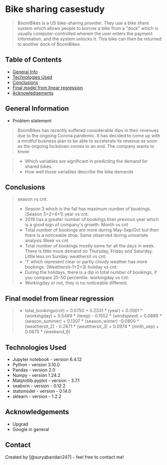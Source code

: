 # Bike sharing casestudy
> BoomBikes is a US bike-sharing provider. They use a bike share system which allows people to borrow a bike from a "dock" which is usually computer-controlled wherein the user enters the payment information, and the system unlocks it. This bike can then be returned to another dock of BoomBikes.


## Table of Contents
* [General Info](#general-information)
* [Technologies Used](#technologies-used)
* [Conclusions](#conclusions)
* [Final model from linear regression](#final-model-from-linear-regression)
* [Acknowledgements](#acknowledgements)

<!-- You can include any other section that is pertinent to your problem -->

## General Information
- Problem statement
> BoomBikes has recently suffered considerable dips in their revenues due to the ongoing Corona pandemic. It has decided to come up with a mindful business plan to be able to accelerate its revenue as soon as the ongoing lockdown comes to an end.
> The company wants to know:

> - Which variables are significant in predicting the demand for shared bikes.
> - How well those variables describe the bike demands


<!-- You don't have to answer all the questions - just the ones relevant to your project. -->

## Conclusions
> season vs cnt:
> -	Season 3 which is the fall has maximum number of bookings. (Season 3>2>4>1)
> year vs cnt:
> -	2019 has a greater number of bookings than previous year which is a good sign of company's growth.
> Month vs cnt
> -	Total number of bookings are more during May-Sep/Oct but then there is a noticeable drop. Same observed during univariate analysis
> Week vs cnt
> -	Total number of bookings mostly same for all the days in week. There is little more demand on Thursday, Friday and Saturday. Little less on Sunday.
> weathersit vs cnt:
> -	'1' which represent clear or partly cloudy weather has more bookings. (Weathersit-1>2>3)
> holiday vs cnt:
> -	During the holidays, there is a dip in total number of bookings, if you compare 25-50 percentile.
> workingday vs cnt:
> -	 Workingday or not, they is no noticeable different.
## Final model from linear regression
> - total_bookings(cnt) = 0.0750 + 0.2331 * (year) + 0.0561 * (workingday) + 0.5499 * (temp) - 0.1552 * (windspeed) + 0.0886 * (season_summer) + 0.1307 * (season_winter) -0.0800 * (weathersit_2) - 0.2871 * (weatthersit_3) + 0.0974 * (mnth_sep) + 0.0675 * (weekend_6)



## Technologies Used
- Jupyter notebook - version 6.4.12
- Python - version 3.10.0
- Pandas - version 2.0
- Numpy - version 1.24.2
- Matplotlib.pyplot - version - 3.7.1
- seaborn - version - 0.12.2
- statsmodel - version - 0.14.0
- sklearn - version - 1.2.2

## Acknowledgements
- Upgrad
- Google in general


## Contact
Created by [@suryabandari247] - feel free to contact me!
